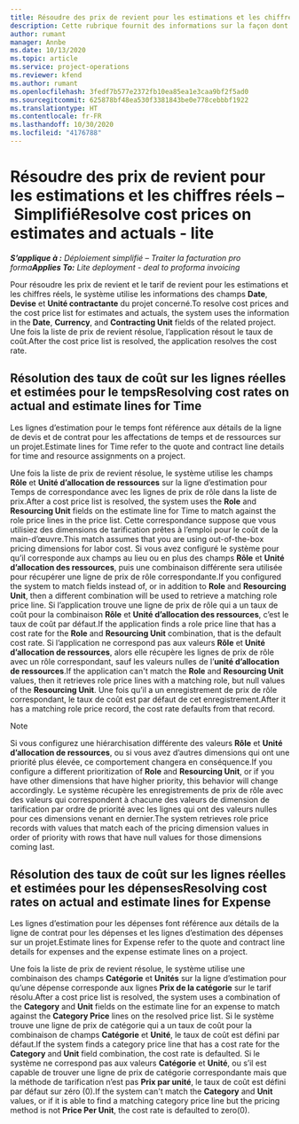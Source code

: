```yaml
---
title: Résoudre des prix de revient pour les estimations et les chiffres réels – Simplifié
description: Cette rubrique fournit des informations sur la façon dont les prix de revient des estimations et des chiffres réels sont résolus.
author: rumant
manager: Annbe
ms.date: 10/13/2020
ms.topic: article
ms.service: project-operations
ms.reviewer: kfend
ms.author: rumant
ms.openlocfilehash: 3fedf7b577e2372fb10ea85ea1e3caa9bf2f5ad0
ms.sourcegitcommit: 625878bf48ea530f3381843be0e778cebbbf1922
ms.translationtype: HT
ms.contentlocale: fr-FR
ms.lasthandoff: 10/30/2020
ms.locfileid: "4176788"
---
```

# <a name="resolve-cost-prices-on-estimates-and-actuals---lite"></a><span data-ttu-id="1d4ae-103">Résoudre des prix de revient pour les estimations et les chiffres réels – Simplifié</span><span class="sxs-lookup"><span data-stu-id="1d4ae-103">Resolve cost prices on estimates and actuals - lite</span></span>

<span data-ttu-id="1d4ae-104">_**S’applique à :** Déploiement simplifié – Traiter la facturation pro forma_</span><span class="sxs-lookup"><span data-stu-id="1d4ae-104">_**Applies To:** Lite deployment - deal to proforma invoicing_</span></span>

<span data-ttu-id="1d4ae-105">Pour résoudre les prix de revient et le tarif de revient pour les estimations et les chiffres réels, le système utilise les informations des champs **Date**, **Devise** et **Unité contractante** du projet concerné.</span><span class="sxs-lookup"><span data-stu-id="1d4ae-105">To resolve cost prices and the cost price list for estimates and actuals, the system uses the information in the **Date**, **Currency**, and **Contracting Unit** fields of the related project.</span></span> <span data-ttu-id="1d4ae-106">Une fois la liste de prix de revient résolue, l’application résout le taux de coût.</span><span class="sxs-lookup"><span data-stu-id="1d4ae-106">After the cost price list is resolved, the application resolves the cost rate.</span></span>

## <a name="resolving-cost-rates-on-actual-and-estimate-lines-for-time"></a><span data-ttu-id="1d4ae-107">Résolution des taux de coût sur les lignes réelles et estimées pour le temps</span><span class="sxs-lookup"><span data-stu-id="1d4ae-107">Resolving cost rates on actual and estimate lines for Time</span></span>

<span data-ttu-id="1d4ae-108">Les lignes d’estimation pour le temps font référence aux détails de la ligne de devis et de contrat pour les affectations de temps et de ressources sur un projet.</span><span class="sxs-lookup"><span data-stu-id="1d4ae-108">Estimate lines for Time refer to the quote and contract line details for time and resource assignments on a project.</span></span>

<span data-ttu-id="1d4ae-109">Une fois la liste de prix de revient résolue, le système utilise les champs **Rôle** et **Unité d’allocation de ressources** sur la ligne d’estimation pour Temps de correspondance avec les lignes de prix de rôle dans la liste de prix.</span><span class="sxs-lookup"><span data-stu-id="1d4ae-109">After a cost price list is resolved, the system uses the **Role** and **Resourcing Unit** fields on the estimate line for Time to match against the role price lines in the price list.</span></span> <span data-ttu-id="1d4ae-110">Cette correspondance suppose que vous utilisiez des dimensions de tarification prêtes à l’emploi pour le coût de la main-d’œuvre.</span><span class="sxs-lookup"><span data-stu-id="1d4ae-110">This match assumes that you are using out-of-the-box pricing dimensions for labor cost.</span></span> <span data-ttu-id="1d4ae-111">Si vous avez configuré le système pour qu’il corresponde aux champs au lieu ou en plus des champs **Rôle** et **Unité d’allocation des ressources**, puis une combinaison différente sera utilisée pour récupérer une ligne de prix de rôle correspondante.</span><span class="sxs-lookup"><span data-stu-id="1d4ae-111">If you configured the system to match fields instead of, or in addition to **Role** and **Resourcing Unit**, then a different combination will be used to retrieve a matching role price line.</span></span> <span data-ttu-id="1d4ae-112">Si l’application trouve une ligne de prix de rôle qui a un taux de coût pour la combinaison **Rôle** et **Unité d’allocation des ressources**, c’est le taux de coût par défaut.</span><span class="sxs-lookup"><span data-stu-id="1d4ae-112">If the application finds a role price line that has a cost rate for the **Role** and **Resourcing Unit** combination, that is the default cost rate.</span></span> <span data-ttu-id="1d4ae-113">Si l’application ne correspond pas aux valeurs **Rôle** et **Unité d’allocation de ressources**, alors elle récupère les lignes de prix de rôle avec un rôle correspondant, sauf les valeurs nulles de l’**unité d’allocation de ressources**.</span><span class="sxs-lookup"><span data-stu-id="1d4ae-113">If the application can't match the **Role** and **Resourcing Unit** values, then it retrieves role price lines with a matching role, but null values of the **Resourcing Unit**.</span></span> <span data-ttu-id="1d4ae-114">Une fois qu’il a un enregistrement de prix de rôle correspondant, le taux de coût est par défaut de cet enregistrement.</span><span class="sxs-lookup"><span data-stu-id="1d4ae-114">After it has a matching role price record, the cost rate defaults from that record.</span></span> 

> [!NOTE]
> <span data-ttu-id="1d4ae-115">Si vous configurez une hiérarchisation différente des valeurs **Rôle** et **Unité d’allocation de ressources**, ou si vous avez d’autres dimensions qui ont une priorité plus élevée, ce comportement changera en conséquence.</span><span class="sxs-lookup"><span data-stu-id="1d4ae-115">If you configure a different prioritization of **Role** and **Resourcing Unit**, or if you have other dimensions that have higher priority, this behavior will change accordingly.</span></span> <span data-ttu-id="1d4ae-116">Le système récupère les enregistrements de prix de rôle avec des valeurs qui correspondent à chacune des valeurs de dimension de tarification par ordre de priorité avec les lignes qui ont des valeurs nulles pour ces dimensions venant en dernier.</span><span class="sxs-lookup"><span data-stu-id="1d4ae-116">The system retrieves role price records with values that match each of the pricing dimension values in order of priority with rows that have null values for those dimensions coming last.</span></span>

## <a name="resolving-cost-rates-on-actual-and-estimate-lines-for-expense"></a><span data-ttu-id="1d4ae-117">Résolution des taux de coût sur les lignes réelles et estimées pour les dépenses</span><span class="sxs-lookup"><span data-stu-id="1d4ae-117">Resolving cost rates on actual and estimate lines for Expense</span></span>

<span data-ttu-id="1d4ae-118">Les lignes d’estimation pour les dépenses font référence aux détails de la ligne de contrat pour les dépenses et les lignes d’estimation des dépenses sur un projet.</span><span class="sxs-lookup"><span data-stu-id="1d4ae-118">Estimate lines for Expense refer to the quote and contract line details for expenses and the expense estimate lines on a project.</span></span>

<span data-ttu-id="1d4ae-119">Une fois la liste de prix de revient résolue, le système utilise une combinaison des champs **Catégorie** et **Unités** sur la ligne d’estimation pour qu’une dépense corresponde aux lignes **Prix de la catégorie** sur le tarif résolu.</span><span class="sxs-lookup"><span data-stu-id="1d4ae-119">After a cost price list is resolved, the system uses a combination of the **Category** and **Unit** fields on the estimate line for an expense to match against the **Category Price** lines on the resolved price list.</span></span> <span data-ttu-id="1d4ae-120">Si le système trouve une ligne de prix de catégorie qui a un taux de coût pour la combinaison de champs **Catégorie** et **Unité**, le taux de coût est défini par défaut.</span><span class="sxs-lookup"><span data-stu-id="1d4ae-120">If the system finds a category price line that has a cost rate for the **Category** and **Unit** field combination, the cost rate is defaulted.</span></span> <span data-ttu-id="1d4ae-121">Si le système ne correspond pas aux valeurs **Catégorie** et **Unité**, ou s’il est capable de trouver une ligne de prix de catégorie correspondante mais que la méthode de tarification n’est pas **Prix par unité**, le taux de coût est défini par défaut sur zéro (0).</span><span class="sxs-lookup"><span data-stu-id="1d4ae-121">If the system can't match the **Category** and **Unit** values, or if it is able to find a matching category price line but the pricing method is not **Price Per Unit**, the cost rate is defaulted to zero(0).</span></span>
